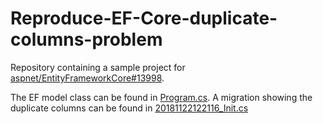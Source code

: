 # Reproduce-EF-Core-duplicate-columns-problem

Repository containing a sample project for [aspnet/EntityFrameworkCore#13998](https://github.com/aspnet/EntityFrameworkCore/issues/13998).

The EF model class can be found in [Program.cs](https://github.com/MaStr11/Reproduce-EF-Core-duplicate-columns-problem/blob/master/ConsoleApp1/Program.cs). A migration showing the duplicate columns can be found in [20181122122116_Init.cs](https://github.com/MaStr11/Reproduce-EF-Core-duplicate-columns-problem/blob/master/ConsoleApp1/Migrations/20181122122116_Init.cs)
